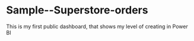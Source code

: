 # Sample--Superstore-orders
This is my first public dashboard, that shows my level of creating in Power BI
